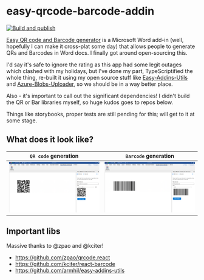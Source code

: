 # easy-qrcode-barcode-addin

[![Build and publish](https://github.com/armhil/easy-qrcode-barcode-addin/actions/workflows/main.yml/badge.svg)](https://github.com/armhil/easy-qrcode-barcode-addin/actions/workflows/main.yml)

[Easy QR code and Barcode generator](https://appsource.microsoft.com/en/product/office/WA200002492?tab=Overview) is a Microsoft Word add-in (well, hopefully I can make it cross-plat some day) that allows people to generate QRs and Barcodes in Word docs. I finally got around open-sourcing this.

I'd say it's safe to ignore the rating as this app had some legit outages which clashed with my holidays, but I've done my part, TypeScriptified the whole thing, re-built it using my open source stuff like [Easy-Addins-Utils](https://github.com/armhil/easy-addins-utils) and [Azure-Blobs-Uploader](https://github.com/armhil/azure-blobs-content-uploader), so we should be in a way better place.

Also - it's important to call out the significant dependencies! I didn't build the QR or Bar libraries myself, so huge kudos goes to repos below.

Things like storybooks, proper tests are still pending for this; will get to it at some stage.

## What does it look like?

`QR code` generation | `Barcode` generation
:-------------------------:|:-------------------------:
![](https://github.com/armhil/easy-qrcode-barcode-addin/blob/main/submission/screenshots/sc2.png)  |  ![](https://github.com/armhil/easy-qrcode-barcode-addin/blob/main/submission/screenshots/sc4.png)


## Important libs
Massive thanks to @zpao and @kciter! 

* https://github.com/zpao/qrcode.react
* https://github.com/kciter/react-barcode
* https://github.com/armhil/easy-addins-utils
